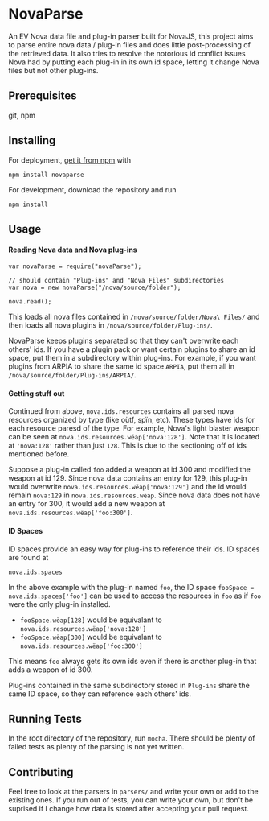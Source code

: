 # NovaParse
An EV Nova data file and plug-in parser built for NovaJS, this project aims to parse entire nova data / plug-in files and does little post-processing of the retrieved data. It also tries to resolve the notorious id conflict issues Nova had by putting each plug-in in its own id space, letting it change Nova files but not other plug-ins. 

## Prerequisites
git, npm

## Installing
For deployment, [get it from npm](https://www.npmjs.com/package/novaparse) with
```
npm install novaparse
```

For development, download the repository and run 
```
npm install
```

## Usage

#### Reading Nova data and Nova plug-ins

```
var novaParse = require("novaParse");

// should contain "Plug-ins" and "Nova Files" subdirectories
var nova = new novaParse("/nova/source/folder");

nova.read();
```
This loads all nova files contained in ```/nova/source/folder/Nova\ Files/``` and then loads all nova plugins in
```/nova/source/folder/Plug-ins/```. 

NovaParse keeps plugins separated so that they can't overwrite each others' ids. If you have a plugin pack or want certain plugins to share an id space, put them in a subdirectory within plug-ins. For example,
if you want plugins from ARPIA to share the same id space ```ARPIA```, put them all in ```/nova/source/folder/Plug-ins/ARPIA/```.

#### Getting stuff out
Continued from above, ```nova.ids.resources``` contains all parsed nova resources organized by type (like oütf, spïn, etc). These types have ids for each resource paresd of the type. For example, Nova's light blaster weapon can be seen at ```nova.ids.resources.wëap['nova:128']```. Note that it is located at ```'nova:128'``` rather than just ```128```. This is due to the sectioning off of ids mentioned before.

Suppose a plug-in called ```foo``` added a weapon at id 300 and modified the weapon at id 129. Since nova data contains an entry for 129, this plug-in would overwrite ```nova.ids.resources.wëap['nova:129']``` and the id would remain ```nova:129``` in ```nova.ids.resources.wëap```. Since nova data does not have an entry for 300, it would add a new weapon at ```nova.ids.resources.wëap['foo:300']```.

#### ID Spaces
ID spaces provide an easy way for plug-ins to reference their ids. ID spaces are found at 
```
nova.ids.spaces
```

In the above example with the plug-in named ```foo```, the ID space ```fooSpace = nova.ids.spaces['foo']``` can be used to access the resources in ```foo``` as if ```foo``` were the only plug-in installed. 
* ```fooSpace.wëap[128]``` would be equivalant to ```nova.ids.resources.wëap['nova:128']```
* ```fooSpace.wëap[300]``` would be equivalant to ```nova.ids.resources.wëap['foo:300']```

This means ```foo``` always gets its own ids even if there is another plug-in that adds a weapon of id 300.

Plug-ins contained in the same subdirectory stored in ```Plug-ins``` share the same ID space, so they can reference each others' ids.


## Running Tests
In the root directory of the repository, run ```mocha```. There should be plenty of failed tests as plenty of the parsing is not yet written.

## Contributing
Feel free to look at the parsers in ```parsers/``` and write your own or add to the existing ones. If you run out of tests, you can write your own, but don't be suprised if I change how data is stored after accepting your pull request.
